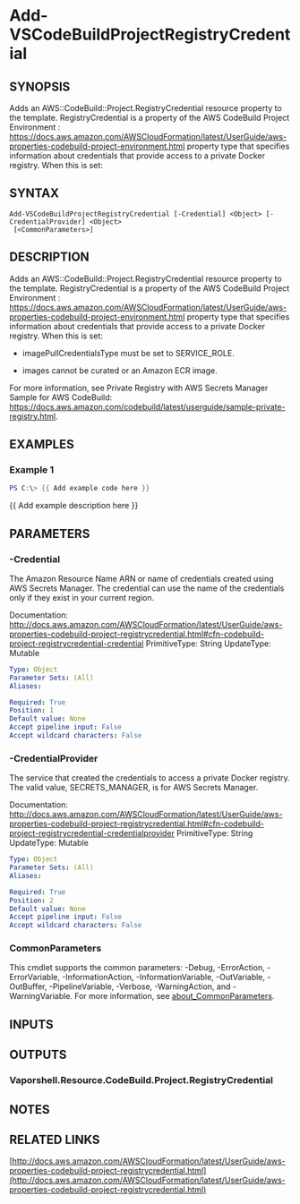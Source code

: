# Add-VSCodeBuildProjectRegistryCredential

## SYNOPSIS
Adds an AWS::CodeBuild::Project.RegistryCredential resource property to the template.
RegistryCredential is a property of the AWS CodeBuild Project Environment : https://docs.aws.amazon.com/AWSCloudFormation/latest/UserGuide/aws-properties-codebuild-project-environment.html property type that specifies information about credentials that provide access to a private Docker registry.
When this is set:

## SYNTAX

```
Add-VSCodeBuildProjectRegistryCredential [-Credential] <Object> [-CredentialProvider] <Object>
 [<CommonParameters>]
```

## DESCRIPTION
Adds an AWS::CodeBuild::Project.RegistryCredential resource property to the template.
RegistryCredential is a property of the AWS CodeBuild Project Environment : https://docs.aws.amazon.com/AWSCloudFormation/latest/UserGuide/aws-properties-codebuild-project-environment.html property type that specifies information about credentials that provide access to a private Docker registry.
When this is set:

+  imagePullCredentialsType must be set to SERVICE_ROLE.

+  images cannot be curated or an Amazon ECR image.

For more information, see Private Registry with AWS Secrets Manager Sample for AWS CodeBuild: https://docs.aws.amazon.com/codebuild/latest/userguide/sample-private-registry.html.

## EXAMPLES

### Example 1
```powershell
PS C:\> {{ Add example code here }}
```

{{ Add example description here }}

## PARAMETERS

### -Credential
The Amazon Resource Name ARN or name of credentials created using AWS Secrets Manager.
The credential can use the name of the credentials only if they exist in your current region.

Documentation: http://docs.aws.amazon.com/AWSCloudFormation/latest/UserGuide/aws-properties-codebuild-project-registrycredential.html#cfn-codebuild-project-registrycredential-credential
PrimitiveType: String
UpdateType: Mutable

```yaml
Type: Object
Parameter Sets: (All)
Aliases:

Required: True
Position: 1
Default value: None
Accept pipeline input: False
Accept wildcard characters: False
```

### -CredentialProvider
The service that created the credentials to access a private Docker registry.
The valid value, SECRETS_MANAGER, is for AWS Secrets Manager.

Documentation: http://docs.aws.amazon.com/AWSCloudFormation/latest/UserGuide/aws-properties-codebuild-project-registrycredential.html#cfn-codebuild-project-registrycredential-credentialprovider
PrimitiveType: String
UpdateType: Mutable

```yaml
Type: Object
Parameter Sets: (All)
Aliases:

Required: True
Position: 2
Default value: None
Accept pipeline input: False
Accept wildcard characters: False
```

### CommonParameters
This cmdlet supports the common parameters: -Debug, -ErrorAction, -ErrorVariable, -InformationAction, -InformationVariable, -OutVariable, -OutBuffer, -PipelineVariable, -Verbose, -WarningAction, and -WarningVariable. For more information, see [about_CommonParameters](http://go.microsoft.com/fwlink/?LinkID=113216).

## INPUTS

## OUTPUTS

### Vaporshell.Resource.CodeBuild.Project.RegistryCredential
## NOTES

## RELATED LINKS

[http://docs.aws.amazon.com/AWSCloudFormation/latest/UserGuide/aws-properties-codebuild-project-registrycredential.html](http://docs.aws.amazon.com/AWSCloudFormation/latest/UserGuide/aws-properties-codebuild-project-registrycredential.html)

